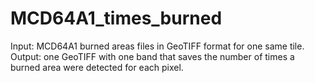 # MCD64A1_times_burned
Input: MCD64A1 burned areas files in GeoTIFF format for one same tile.
Output: one GeoTIFF with one band that saves the number of times a burned area were detected for each pixel.
